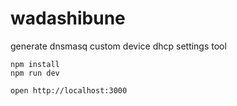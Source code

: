 # wadashibune
generate dnsmasq custom device dhcp settings tool
```
npm install
npm run dev
```

```
open http://localhost:3000
```
